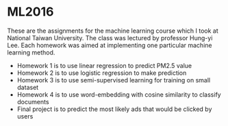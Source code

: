 # ML2016
These are the assignments for the machine learning course which I took at National Taiwan University. The class was lectured by professor Hung-yi Lee. Each homework was aimed at implementing one particular machine learning method.

* Homework 1 is to use linear regression to predict PM2.5 value
* Homework 2 is to use logistic regression to make prediction
* Homework 3 is to use semi-supervised learning for training on small dataset 
* Homework 4 is to use word-embedding with cosine similarity to classify
  documents
* Final project is to predict the most likely ads that would be clicked by users 
